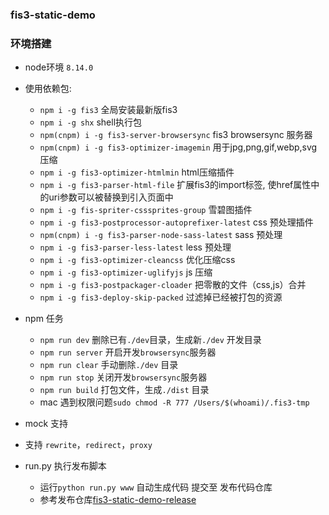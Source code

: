 ### fis3-static-demo

### 环境搭建
- node环境 `8.14.0`
- 使用依赖包:
  - `npm i -g fis3` 全局安装最新版fis3
  - `npm i -g shx` shell执行包
  - `npm(cnpm) i -g fis3-server-browsersync` fis3 browsersync 服务器
  - `npm(cnpm) i -g fis3-optimizer-imagemin` 用于jpg,png,gif,webp,svg 压缩
  - `npm i -g fis3-optimizer-htmlmin` html压缩插件
  - `npm i -g fis3-parser-html-file` 扩展fis3的import标签, 使href属性中的uri参数可以被替换到引入页面中
  - `npm i -g fis-spriter-csssprites-group` 雪碧图插件
  - `npm i -g fis3-postprocessor-autoprefixer-latest`  css 预处理插件
  - `npm(cnpm) i -g fis3-parser-node-sass-latest`  sass 预处理
  - `npm i -g fis3-parser-less-latest`  less 预处理
  - `npm i -g fis3-optimizer-cleancss` 优化压缩css
  - `npm i -g fis3-optimizer-uglifyjs` js 压缩
  - `npm i -g fis3-postpackager-cloader` 把零散的文件（css,js）合并
  - `npm i -g fis3-deploy-skip-packed` 过滤掉已经被打包的资源

- npm 任务
  - `npm run dev` 删除已有`./dev`目录，生成新`./dev` 开发目录
  - `npm run server` 开启开发`browsersync`服务器
  - `npm run clear` 手动删除`./dev` 目录
  - `npm run stop` 关闭开发`browsersync`服务器
  - `npm run build` 打包文件，生成`./dist` 目录
  - mac 遇到权限问题`sudo chmod -R 777 /Users/$(whoami)/.fis3-tmp`
  
- mock 支持 
 - 支持 `rewrite`，`redirect`，`proxy`
  
- run.py 执行发布脚本
  - 运行`python run.py www` 自动生成代码 提交至 发布代码仓库
  - 参考发布仓库[fis3-static-demo-release](https://github.com/xmllein/fis3-static-demo-release)
  
  
  

  
